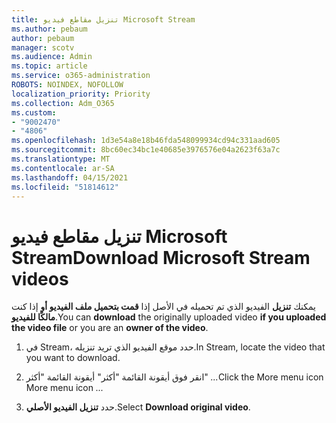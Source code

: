 ```yaml
---
title: تنزيل مقاطع فيديو Microsoft Stream
ms.author: pebaum
author: pebaum
manager: scotv
ms.audience: Admin
ms.topic: article
ms.service: o365-administration
ROBOTS: NOINDEX, NOFOLLOW
localization_priority: Priority
ms.collection: Adm_O365
ms.custom:
- "9002470"
- "4806"
ms.openlocfilehash: 1d3e54a8e18b46fda548099934cd94c331aad605
ms.sourcegitcommit: 8bc60ec34bc1e40685e3976576e04a2623f63a7c
ms.translationtype: MT
ms.contentlocale: ar-SA
ms.lasthandoff: 04/15/2021
ms.locfileid: "51814612"
---
```

# <a name="download-microsoft-stream-videos"></a><span data-ttu-id="841a9-102">تنزيل مقاطع فيديو Microsoft Stream</span><span class="sxs-lookup"><span data-stu-id="841a9-102">Download Microsoft Stream videos</span></span>

<span data-ttu-id="841a9-103">يمكنك **تنزيل** الفيديو الذي تم تحميله في الأصل إذا **قمت بتحميل ملف الفيديو أو** إذا كنت **مالكًا للفيديو**.</span><span class="sxs-lookup"><span data-stu-id="841a9-103">You can **download** the originally uploaded video **if you uploaded the video file** or you are an **owner of the video**.</span></span>

1. <span data-ttu-id="841a9-104">في Stream، حدد موقع الفيديو الذي تريد تنزيله.</span><span class="sxs-lookup"><span data-stu-id="841a9-104">In Stream, locate the video that you want to download.</span></span>

2. <span data-ttu-id="841a9-105">انقر فوق أيقونة القائمة "أكثر" أيقونة القائمة "أكثر" *...*</span><span class="sxs-lookup"><span data-stu-id="841a9-105">Click the More menu icon More menu icon *...*</span></span>

3. <span data-ttu-id="841a9-106">حدد **تنزيل الفيديو الأصلي**.</span><span class="sxs-lookup"><span data-stu-id="841a9-106">Select **Download original video**.</span></span>
